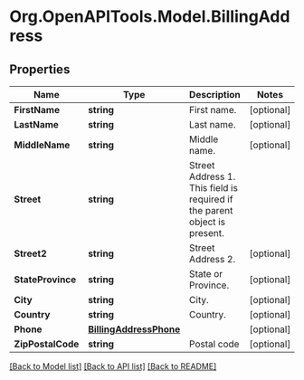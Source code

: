 # Org.OpenAPITools.Model.BillingAddress
## Properties

Name | Type | Description | Notes
------------ | ------------- | ------------- | -------------
**FirstName** | **string** | First name. | [optional] 
**LastName** | **string** | Last name. | [optional] 
**MiddleName** | **string** | Middle name. | [optional] 
**Street** | **string** | Street Address 1. This field is required if the parent object is present. | 
**Street2** | **string** | Street Address 2. | [optional] 
**StateProvince** | **string** | State or Province. | [optional] 
**City** | **string** | City. | [optional] 
**Country** | **string** | Country. | [optional] 
**Phone** | [**BillingAddressPhone**](BillingAddressPhone.md) |  | [optional] 
**ZipPostalCode** | **string** | Postal code | [optional] 

[[Back to Model list]](../README.md#documentation-for-models) [[Back to API list]](../README.md#documentation-for-api-endpoints) [[Back to README]](../README.md)

